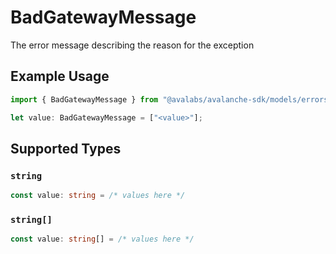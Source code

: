 # BadGatewayMessage

The error message describing the reason for the exception

## Example Usage

```typescript
import { BadGatewayMessage } from "@avalabs/avalanche-sdk/models/errors";

let value: BadGatewayMessage = ["<value>"];
```

## Supported Types

### `string`

```typescript
const value: string = /* values here */
```

### `string[]`

```typescript
const value: string[] = /* values here */
```


